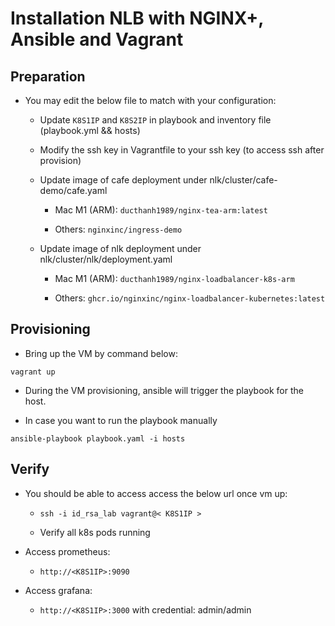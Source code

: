 # Installation NLB with NGINX+, Ansible and Vagrant

## Preparation

- You may edit the below file to match with your configuration:

  - Update `K8S1IP` and `K8S2IP` in playbook and inventory file (playbook.yml && hosts)

  - Modify the ssh key in Vagrantfile to your ssh key (to access ssh after provision)

  - Update image of cafe deployment under nlk/cluster/cafe-demo/cafe.yaml

    - Mac M1 (ARM): `ducthanh1989/nginx-tea-arm:latest`

    - Others: `nginxinc/ingress-demo`

  - Update image of nlk deployment under nlk/cluster/nlk/deployment.yaml

    - Mac M1 (ARM): `ducthanh1989/nginx-loadbalancer-k8s-arm`

    - Others: `ghcr.io/nginxinc/nginx-loadbalancer-kubernetes:latest`

## Provisioning

- Bring up the VM by command below:

`vagrant up`

- During the VM provisioning, ansible will trigger the playbook for the host.

- In case you want to run the playbook manually

`ansible-playbook playbook.yaml -i hosts`

## Verify

- You should be able to access access the below url once vm up:

  - `ssh -i id_rsa_lab vagrant@< K8S1IP >`

  - Verify all k8s pods running

- Access prometheus:

  - `http://<K8S1IP>:9090`

- Access grafana:

  - `http://<K8S1IP>:3000`  with credential: admin/admin
